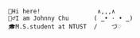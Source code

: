 ```
👋Hi here!                ∧,,,∧
🙋‍♂️I am Johnny Chu       ( ̳• · • ̳)
🎓M.S.student at NTUST  /    づ♡
```
<!--
**Johnn9sb/Johnn9sb** is a ✨ _special_ ✨ repository because its `README.md` (this file) appears on your GitHub profile.

Here are some ideas to get you started:

- 🔭 I’m currently working on ...
- 🌱 I’m currently learning ...
- 👯 I’m looking to collaborate on ...
- 🤔 I’m looking for help with ...
- 💬 Ask me about ...
- 📫 How to reach me: ...
- 😄 Pronouns: ...
- ⚡ Fun fact: ...
-->
